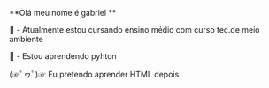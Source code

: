 **Olá meu nome é gabriel **

📖 - Atualmente estou cursando ensino médio com curso tec.de meio ambiente

🐍 - Estou aprendendo pyhton 

(☞ﾟヮﾟ)☞  Eu pretendo aprender HTML depois


